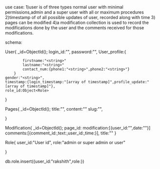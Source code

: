 use case:
1)user is of three types normal user with minimal permissions,admin and a super user with all or maximum procedures
2)timestamp of of all possible updates of user, recorded along with time
3) pages can be modified
4)a modification collection is used to record the modifications done by the user and the comments received for those modifications.



schema:

User{
	_id=ObjectId();
	login_id:"<string>",
	password:"<string>",
	User_profile:{

			firstname:"<string>"
			lastname:"<string>"
			contact_num:{phone1:"<string>",phone2:"<string>"}	
		}
	gender:"<string>",
	timestamp:{login_timestamp:"[array of timestamp]",profile_update:"[array of timestamp]"},
	role_id:Object<Role>
}




Pages{
_id=ObjectId();
title:"<string>",
content:"<string>"
slug:"<string>",


}


Modification{
	_id=ObjectId();
	page_id:<Page id of the modified page>
	modification:[{user_id:"",date:""}]
	comments:[{comment_id:<id for comment>,text:<comment text>,user_id:<user who commented>,time:<timestamp>}],
	title:""
}


Role{
	user_id:"User id",
	role:"admin or super admin or user"

}


db.role.insert({user_id:"rakshith",role:})
